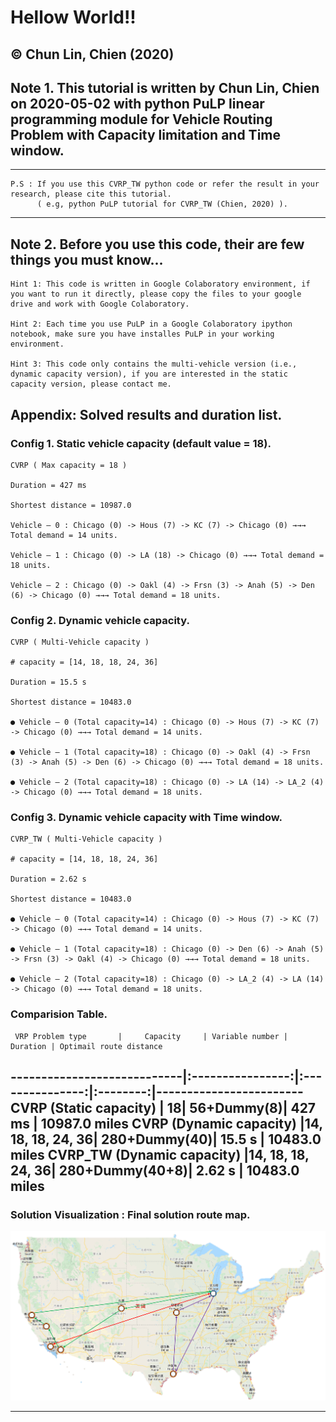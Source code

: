 # **Hellow World!!**
## © Chun Lin, Chien (2020)
## **Note 1. This tutorial is written by Chun Lin, Chien on 2020-05-02 with python PuLP linear programming module for Vehicle Routing Problem with Capacity limitation and Time window.**
---
```
P.S : If you use this CVRP_TW python code or refer the result in your research, please cite this tutorial.
      ( e.g, python PuLP tutorial for CVRP_TW (Chien, 2020) ).
```
---

## Note 2. Before you use this code, their are few things you must know...
```
Hint 1: This code is written in Google Colaboratory environment, if you want to run it directly, please copy the files to your google drive and work with Google Colaboratory.

Hint 2: Each time you use PuLP in a Google Colaboratory ipython notebook, make sure you have installes PuLP in your working environment.

Hint 3: This code only contains the multi-vehicle version (i.e., dynamic capacity version), if you are interested in the static capacity version, please contact me.
```
## Appendix: Solved results and duration list.
### Config 1. Static vehicle capacity (default value = 18).
```
CVRP ( Max capacity = 18 )

Duration = 427 ms

Shortest distance = 10987.0

Vehicle — 0 : Chicago (0) -> Hous (7) -> KC (7) -> Chicago (0) →→→ Total demand = 14 units.

Vehicle — 1 : Chicago (0) -> LA (18) -> Chicago (0) →→→ Total demand = 18 units.

Vehicle — 2 : Chicago (0) -> Oakl (4) -> Frsn (3) -> Anah (5) -> Den (6) -> Chicago (0) →→→ Total demand = 18 units.
```
### Config 2. Dynamic vehicle capacity.
```
CVRP ( Multi-Vehicle capacity )

# capacity = [14, 18, 18, 24, 36]

Duration = 15.5 s

Shortest distance = 10483.0

● Vehicle — 0 (Total capacity=14) : Chicago (0) -> Hous (7) -> KC (7) -> Chicago (0) →→→ Total demand = 14 units.

● Vehicle — 1 (Total capacity=18) : Chicago (0) -> Oakl (4) -> Frsn (3) -> Anah (5) -> Den (6) -> Chicago (0) →→→ Total demand = 18 units.

● Vehicle — 2 (Total capacity=18) : Chicago (0) -> LA (14) -> LA_2 (4) -> Chicago (0) →→→ Total demand = 18 units.
```
### Config 3. Dynamic vehicle capacity with Time window.
```
CVRP_TW ( Multi-Vehicle capacity )

# capacity = [14, 18, 18, 24, 36]

Duration = 2.62 s

Shortest distance = 10483.0

● Vehicle — 0 (Total capacity=14) : Chicago (0) -> Hous (7) -> KC (7) -> Chicago (0) →→→ Total demand = 14 units.

● Vehicle — 1 (Total capacity=18) : Chicago (0) -> Den (6) -> Anah (5) -> Frsn (3) -> Oakl (4) -> Chicago (0) →→→ Total demand = 18 units.

● Vehicle — 2 (Total capacity=18) : Chicago (0) -> LA_2 (4) -> LA (14) -> Chicago (0) →→→ Total demand = 18 units.
```
### Comparision Table.
     VRP Problem type       |     Capacity     | Variable number | Duration | Optimail route distance
----------------------------|:----------------:|:---------------:|:--------:|------------------------
CVRP (Static capacity)      |                18|      56+Dummy(8)|   427 ms |           10987.0 miles
CVRP (Dynamic capacity)     |14, 18, 18, 24, 36|    280+Dummy(40)|   15.5 s |           10483.0 miles
CVRP_TW (Dynamic capacity)  |14, 18, 18, 24, 36|  280+Dummy(40+8)|   2.62 s |           10483.0 miles 
---
### Solution Visualization : Final solution route map.
![CVRP_TW](https://github.com/EdwinChien/CVRP_TW_PuLP_Tutorial/blob/master/CVRP_TW_route.png)

---
